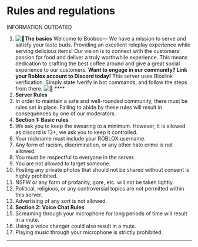 # Rules and regulations

INFORMATION OUTDATED

1. ![🍕](https://discord.com/assets/aa0f4c1498e8a6b14b1e3417b601b5aa.svg)**The basics** Welcome to Booboo— We have a mission to serve and satisfy your taste buds. Providing an excellent roleplay experience while serving delicious items! Our vision is to connect with the customers' passion for food and deliver a truly worthwhile experience. This means dedication to crafting the best coffee around and give a great social experience to our customers. **Want to engage in our community? Link your Roblox account to Discord today!** This server uses Bloxlink verification. Simply state !verify in bot commands, and follow the steps from there. ![📂](https://discord.com/assets/63155fb563c7f3ac84ec1e239d7688a3.svg) ****&#x20;
2. **Server Rules**&#x20;
3. In order to maintain a safe and well-rounded community, there must be rules set in place. Failing to abide by these rules will result in consequences by one of our moderators.
4. &#x20;**Section 1: Basic rules**
5. &#x20;We ask you to keep the swearing to a minimum. However, it is allowed as discord is 13+, we ask you to keep it controlled.&#x20;
6. &#x20;Your nickname must include your ROBLOX username.
7. &#x20; Any form of racism, discrimination, or any other hate crime is not allowed.&#x20;
8. You must be respectful to everyone in the server.&#x20;
9. You are not allowed to target someone.&#x20;
10. &#x20;Posting any private photos that should not be shared without consent is highly prohibited. &#x20;
11. NSFW or any form of profanity, gore, etc. will not be taken lightly.&#x20;
12. &#x20;Political, religious, or any controversial topics are not permitted within this server.&#x20;
13. Advertising of any sort is not allowed.&#x20;
14. **Section 2: Voice Chat Rules**&#x20;
15. Screaming through your microphone for long periods of time will result in a mute.
16. Using a voice changer could also result in a mute.&#x20;
17. Playing music through your microphone is strictly prohibited.

****
